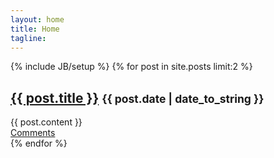 ```yaml
---
layout: home
title: Home
tagline:
---
```

{% include JB/setup %}
{% for post in site.posts limit:2 %}
  <article>
      <h2>
        <a href="{{ BASE_PATH }}{{ post.url }}">{{ post.title }}</a>
        <small>{{ post.date | date_to_string }}</small>
      </h2>
    <div class='post-content'>
      {{ post.content }}
    </div>
    <a href="{{ BASE_PATH }}{{ post.url }}#disqus_thread" {% if post.guid %}data-disqus-identifier='{{post.guid}}'{%endif%}>Comments</a>
  </article>
{% endfor %}